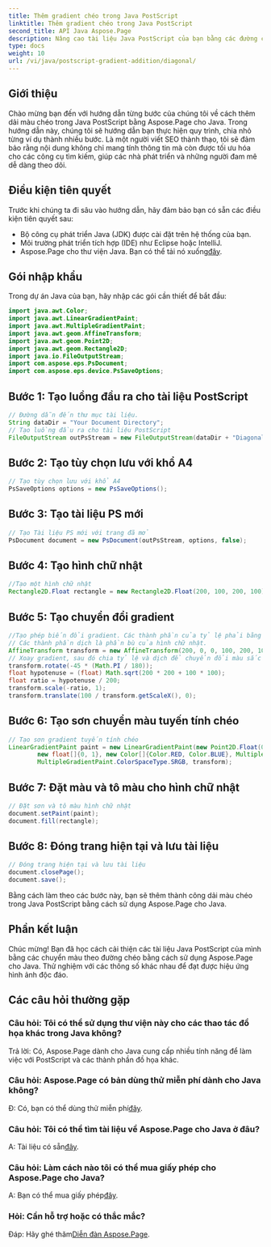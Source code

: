 ```yaml
---
title: Thêm gradient chéo trong Java PostScript
linktitle: Thêm gradient chéo trong Java PostScript
second_title: API Java Aspose.Page
description: Nâng cao tài liệu Java PostScript của bạn bằng các đường chuyển màu theo đường chéo bằng cách sử dụng Aspose.Page for Java. Hãy làm theo hướng dẫn từng bước của chúng tôi để thêm các hiệu ứng chuyển tiếp màu sắc rực rỡ một cách dễ dàng.
type: docs
weight: 10
url: /vi/java/postscript-gradient-addition/diagonal/
---
```

## Giới thiệu
Chào mừng bạn đến với hướng dẫn từng bước của chúng tôi về cách thêm dải màu chéo trong Java PostScript bằng Aspose.Page cho Java. Trong hướng dẫn này, chúng tôi sẽ hướng dẫn bạn thực hiện quy trình, chia nhỏ từng ví dụ thành nhiều bước. Là một người viết SEO thành thạo, tôi sẽ đảm bảo rằng nội dung không chỉ mang tính thông tin mà còn được tối ưu hóa cho các công cụ tìm kiếm, giúp các nhà phát triển và những người đam mê dễ dàng theo dõi.
## Điều kiện tiên quyết
Trước khi chúng ta đi sâu vào hướng dẫn, hãy đảm bảo bạn có sẵn các điều kiện tiên quyết sau:
- Bộ công cụ phát triển Java (JDK) được cài đặt trên hệ thống của bạn.
- Môi trường phát triển tích hợp (IDE) như Eclipse hoặc IntelliJ.
-  Aspose.Page cho thư viện Java. Bạn có thể tải nó xuống[đây](https://releases.aspose.com/page/java/).
## Gói nhập khẩu
Trong dự án Java của bạn, hãy nhập các gói cần thiết để bắt đầu:
```java
import java.awt.Color;
import java.awt.LinearGradientPaint;
import java.awt.MultipleGradientPaint;
import java.awt.geom.AffineTransform;
import java.awt.geom.Point2D;
import java.awt.geom.Rectangle2D;
import java.io.FileOutputStream;
import com.aspose.eps.PsDocument;
import com.aspose.eps.device.PsSaveOptions;

```
## Bước 1: Tạo luồng đầu ra cho tài liệu PostScript
```java
// Đường dẫn đến thư mục tài liệu.
String dataDir = "Your Document Directory";
// Tạo luồng đầu ra cho tài liệu PostScript
FileOutputStream outPsStream = new FileOutputStream(dataDir + "DiagonalGradient_outPS.ps");
```
## Bước 2: Tạo tùy chọn lưu với khổ A4
```java
// Tạo tùy chọn lưu với khổ A4
PsSaveOptions options = new PsSaveOptions();
```
## Bước 3: Tạo tài liệu PS mới
```java
// Tạo Tài liệu PS mới với trang đã mở
PsDocument document = new PsDocument(outPsStream, options, false);
```
## Bước 4: Tạo hình chữ nhật
```java
//Tạo một hình chữ nhật
Rectangle2D.Float rectangle = new Rectangle2D.Float(200, 100, 200, 100);
```
## Bước 5: Tạo chuyển đổi gradient
```java
//Tạo phép biến đổi gradient. Các thành phần của tỷ lệ phải bằng chiều rộng và chiều cao của hình chữ nhật.
// Các thành phần dịch là phần bù của hình chữ nhật.
AffineTransform transform = new AffineTransform(200, 0, 0, 100, 200, 100);
// Xoay gradient, sau đó chia tỷ lệ và dịch để chuyển đổi màu sắc rõ ràng
transform.rotate(-45 * (Math.PI / 180));
float hypotenuse = (float) Math.sqrt(200 * 200 + 100 * 100);
float ratio = hypotenuse / 200;
transform.scale(-ratio, 1);
transform.translate(100 / transform.getScaleX(), 0);
```
## Bước 6: Tạo sơn chuyển màu tuyến tính chéo
```java
// Tạo sơn gradient tuyến tính chéo
LinearGradientPaint paint = new LinearGradientPaint(new Point2D.Float(0, 0), new Point2D.Float(200, 100),
        new float[]{0, 1}, new Color[]{Color.RED, Color.BLUE}, MultipleGradientPaint.CycleMethod.NO_CYCLE,
        MultipleGradientPaint.ColorSpaceType.SRGB, transform);
```
## Bước 7: Đặt màu và tô màu cho hình chữ nhật
```java
// Đặt sơn và tô màu hình chữ nhật
document.setPaint(paint);
document.fill(rectangle);
```
## Bước 8: Đóng trang hiện tại và lưu tài liệu
```java
// Đóng trang hiện tại và lưu tài liệu
document.closePage();
document.save();
```
Bằng cách làm theo các bước này, bạn sẽ thêm thành công dải màu chéo trong Java PostScript bằng cách sử dụng Aspose.Page cho Java.
## Phần kết luận
Chúc mừng! Bạn đã học cách cải thiện các tài liệu Java PostScript của mình bằng các chuyển màu theo đường chéo bằng cách sử dụng Aspose.Page cho Java. Thử nghiệm với các thông số khác nhau để đạt được hiệu ứng hình ảnh độc đáo.
## Các câu hỏi thường gặp
### Câu hỏi: Tôi có thể sử dụng thư viện này cho các thao tác đồ họa khác trong Java không?
Trả lời: Có, Aspose.Page dành cho Java cung cấp nhiều tính năng để làm việc với PostScript và các thành phần đồ họa khác.
### Câu hỏi: Aspose.Page có bản dùng thử miễn phí dành cho Java không?
 Đ: Có, bạn có thể dùng thử miễn phí[đây](https://releases.aspose.com/).
### Câu hỏi: Tôi có thể tìm tài liệu về Aspose.Page cho Java ở đâu?
 A: Tài liệu có sẵn[đây](https://reference.aspose.com/page/java/).
### Câu hỏi: Làm cách nào tôi có thể mua giấy phép cho Aspose.Page cho Java?
 A: Bạn có thể mua giấy phép[đây](https://purchase.aspose.com/buy).
### Hỏi: Cần hỗ trợ hoặc có thắc mắc?
 Đáp: Hãy ghé thăm[Diễn đàn Aspose.Page](https://forum.aspose.com/c/page/39).